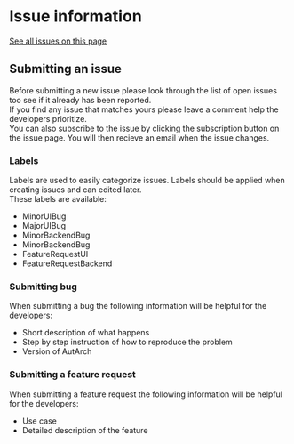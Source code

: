 # Issue information
[See all issues on this page](issues)
## Submitting an issue
Before submitting a new issue please look through the list of open issues too see if it already has been reported.  
If you find any issue that matches yours please leave a comment help the developers prioritize.  
You can also subscribe to the issue by clicking the subscription button on the issue page. You will then recieve an email when the issue changes.
### Labels
Labels are used to easily categorize issues. Labels should be applied when creating issues and can edited later.  
These labels are available:
- MinorUIBug
- MajorUIBug
- MinorBackendBug
- MinorBackendBug
- FeatureRequestUI
- FeatureRequestBackend
  
	
### Submitting bug
When submitting a bug the following information will be helpful for the developers:
- Short description of what happens
- Step by step instruction of how to reproduce the problem
- Version of AutArch
  
	
### Submitting a feature request
When submitting a feature request the following information will be helpful for the developers:
- Use case
- Detailed description of the feature
